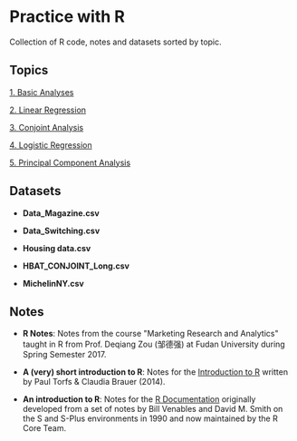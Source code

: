 # Practice with R

Collection of R code, notes and datasets sorted by topic.

## Topics

[1. Basic Analyses](https://github.com/GiuseppeBaldini/Practice-with-R/tree/master/1.%20Basic%20Analyses)  

[2. Linear Regression](https://github.com/GiuseppeBaldini/Practice-with-R/tree/master/2.%20Linear%20Regression)

[3. Conjoint Analysis](https://github.com/GiuseppeBaldini/Practice-with-R/tree/master/3.%20Conjoint%20Analysis)

[4. Logistic Regression](https://github.com/GiuseppeBaldini/Practice-with-R/tree/master/4.%20Logistic%20Regression)

[5. Principal Component Analysis](https://github.com/GiuseppeBaldini/Practice-with-R/tree/master/5.%20Principal%20Component%20Analysis)

## Datasets

* **Data_Magazine.csv** 

* **Data_Switching.csv** 

* **Housing data.csv**

* **HBAT_CONJOINT_Long.csv**

* **MichelinNY.csv**

## Notes

* **R Notes**: Notes from the course "Marketing Research and Analytics" taught in R from Prof. Deqiang Zou (邹德强) at Fudan University during Spring Semester 2017. 

* **A (very) short introduction to R**: Notes for the [Introduction to R](https://cran.r-project.org/doc/contrib/Torfs+Brauer-Short-R-Intro.pdf) written by Paul Torfs & Claudia Brauer (2014).

* **An introduction to R**: Notes for the [R Documentation](https://cran.r-project.org/doc/manuals/r-release/R-intro.pdf) originally developed from a set of notes by Bill Venables and David M. Smith on the S and S-Plus environments in 1990 and now maintained by the R Core Team. 
